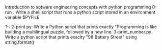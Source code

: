 Introduction to sotware engineering concepts with python programming
0-run : Write a shell script that runs a python script stored in an environment variable $PYFILE

1-:
2-print.py: Write a Python script that prints exactly "Programming is like building a multilingual puzzle, followed by a new line.
3-print_number.py: Write a python script that prints exaclty "98 Battery Street" using string.format()